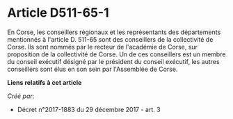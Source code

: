 # Article D511-65-1

En Corse, les conseillers régionaux et les représentants des départements mentionnés à l'article D. 511-65 sont des
conseillers de la collectivité de Corse. Ils sont nommés par le recteur de l'académie de Corse, sur proposition de la
collectivité de Corse. Un de ces conseillers est un membre du conseil exécutif désigné par le président du conseil exécutif,
les autres conseillers sont élus en son sein par l'Assemblée de Corse.

**Liens relatifs à cet article**

_Créé par_:

  - Décret n°2017-1883 du 29 décembre 2017 - art. 3
